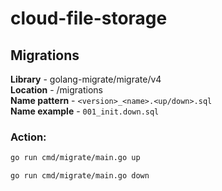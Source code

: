 # cloud-file-storage


## Migrations
**Library** - golang-migrate/migrate/v4  
**Location** - /migrations  
**Name pattern** - `<version>_<name>.<up/down>.sql`  
**Name example** - `001_init.down.sql`

### Action:
```bash copy 
go run cmd/migrate/main.go up
```

```bash copy 
go run cmd/migrate/main.go down
```
